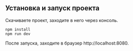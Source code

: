 
## Установка и запуск проекта

Скачиваете проект, заходите в него через консоль.

```
npm install
npm run dev
```


После запуска, заходите в браузер http://localhost:8080.


